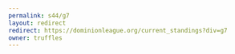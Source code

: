 ```yaml
---
permalink: s44/g7
layout: redirect
redirect: https://dominionleague.org/current_standings?div=g7
owner: truffles
---
```


